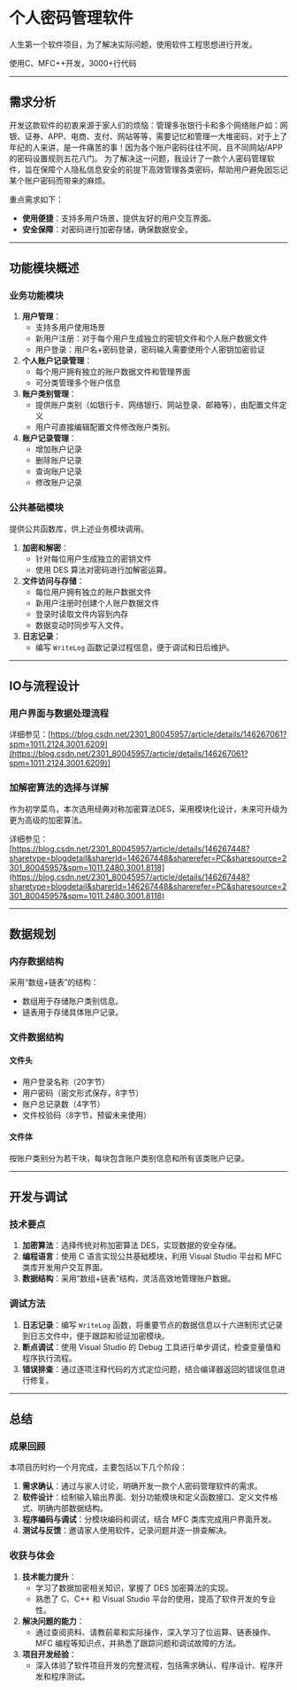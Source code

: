# 个人密码管理软件
人生第一个软件项目，为了解决实际问题，使用软件工程思想进行开发。

使用C、MFC++开发，3000+行代码

---
## 需求分析

开发这款软件的初衷来源于家人们的烦恼：管理多张银行卡和多个网络账户如：网银、证券、APP、电商、支付、网站等等，需要记忆和管理一大堆密码，对于上了年纪的人来讲，是一件痛苦的事！因为各个账户密码往往不同，且不同网站/APP的密码设置规则五花八门。
为了解决这一问题，我设计了一款个人密码管理软件，旨在保障个人隐私信息安全的前提下高效管理各类密码，帮助用户避免因忘记某个账户密码而带来的麻烦。

重点需求如下：

- **使用便捷**：支持多用户场景，提供友好的用户交互界面。
- **安全保障**：对密码进行加密存储，确保数据安全。

---

## 功能模块概述

### 业务功能模块
1. **用户管理**：
   - 支持多用户使用场景
   - 新用户注册：对于每个用户生成独立的密钥文件和个人账户数据文件
   - 用户登录：用户名+密码登录，密码输入需要使用个人密钥加密验证
2. **个人账户记录管理**：
   - 每个用户拥有独立的账户数据文件和管理界面
   - 可分类管理多个账户信息
3. **账户类别管理**：
   - 提供账户类别（如银行卡、网络银行、网站登录、邮箱等），由配置文件定义
   - 用户可直接编辑配置文件修改账户类别。
4. **账户记录管理**：
   - 增加账户记录
   - 删除账户记录
   - 查询账户记录
   - 修改账户记录

### 公共基础模块

   提供公共函数库，供上述业务模块调用。

1. **加密和解密**：
   - 针对每位用户生成独立的密钥文件
   - 使用 DES 算法对密码进行加解密运算。
2. **文件访问与存储**：
   - 每位用户拥有独立的账户数据文件
   - 新用户注册时创建个人账户数据文件
   - 登录时读取文件内容到内存
   - 数据变动时同步写入文件。
3. **日志记录**：
   - 编写 `WriteLog` 函数记录过程信息，便于调试和日后维护。

---

## IO与流程设计

### 用户界面与数据处理流程

详细参见：[https://blog.csdn.net/2301_80045957/article/details/146267061?spm=1011.2124.3001.6209](https://blog.csdn.net/2301_80045957/article/details/146267061?spm=1011.2124.3001.6209)]


### 加解密算法的选择与详解

作为初学菜鸟，本次选用经典对称加密算法DES，采用模块化设计，未来可升级为更为高级的加密算法。

详细参见：
[https://blog.csdn.net/2301_80045957/article/details/146267448?sharetype=blogdetail&sharerId=146267448&sharerefer=PC&sharesource=2301_80045957&spm=1011.2480.3001.8118](https://blog.csdn.net/2301_80045957/article/details/146267448?sharetype=blogdetail&sharerId=146267448&sharerefer=PC&sharesource=2301_80045957&spm=1011.2480.3001.8118)

---

## 数据规划

### 内存数据结构

采用“数组+链表”的结构：

- 数组用于存储账户类别信息。
- 链表用于存储具体账户记录。

### 文件数据结构
#### 文件头
- 用户登录名称（20字节）
- 用户密码（密文形式保存，8字节）
- 账户总记录数（4字节）
- 文件校验码（8字节，预留未来使用）

#### 文件体
按账户类别分为若干块，每块包含账户类别信息和所有该类账户记录。

---

## 开发与调试

### 技术要点
1. **加密算法**：选择传统对称加密算法 DES，实现数据的安全存储。
2. **编程语言**：使用 C 语言实现公共基础模块，利用 Visual Studio 平台和 MFC 类库开发用户交互界面。
3. **数据结构**：采用“数组+链表”结构，灵活高效地管理账户数据。

### 调试方法
1. **日志记录**：编写 `WriteLog` 函数，将重要节点的数据信息以十六进制形式记录到日志文件中，便于跟踪和验证加密模块。
2. **断点调试**：使用 Visual Studio 的 Debug 工具进行单步调试，检查变量值和程序执行流程。
3. **错误排查**：通过逐项注释代码的方式定位问题，结合编译器返回的错误信息进行修复。

---

## 总结

### 成果回顾

本项目历时约一个月完成，主要包括以下几个阶段：

1. **需求确认**：通过与家人讨论，明确开发一款个人密码管理软件的需求。
2. **软件设计**：绘制输入输出界面、划分功能模块和定义函数接口、定义文件格式、明确内部数据结构。
3. **程序编码与调试**：分模块编码和调试，结合 MFC 类库完成用户界面开发。
4. **测试与反馈**：邀请家人使用软件，记录问题并逐一排查解决。

### 收获与体会
1. **技术能力提升**：
   - 学习了数据加密相关知识，掌握了 DES 加密算法的实现。
   - 熟悉了 C、C++ 和 Visual Studio 平台的使用，提高了软件开发的专业性。
2. **解决问题的能力**：
   - 通过查阅资料、请教前辈和实际操作，深入学习了位运算、链表操作、MFC 编程等知识点，并熟悉了跟踪问题和调试故障的方法。
3. **项目开发经验**：
   - 深入体验了软件项目开发的完整流程，包括需求确认、程序设计、程序开发和程序测试。


